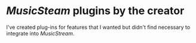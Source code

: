 # *MusicSteam* plugins by the creator

I've created plug-ins for features that I wanted but didn't find necessary to integrate into *MusicStream*.
